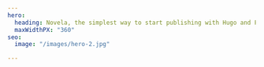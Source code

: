 ```yaml
---
hero:
  heading: Novela, the simplest way to start publishing with Hugo and Forestry.
  maxWidthPX: "360"
seo:
  image: "/images/hero-2.jpg"

---
```


